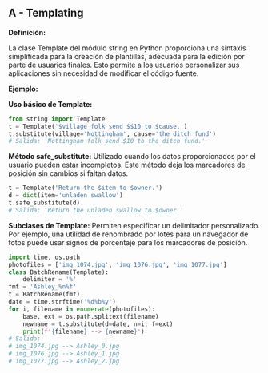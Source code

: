 ## A - Templating

**Definición:**

La clase Template del módulo string en Python proporciona una sintaxis simplificada para la creación de plantillas, adecuada para la edición por parte de usuarios finales. Esto permite a los usuarios personalizar sus aplicaciones sin necesidad de modificar el código fuente.

**Ejemplo:**

**Uso básico de Template:**

```python
from string import Template
t = Template('$village folk send $$10 to $cause.')
t.substitute(village='Nottingham', cause='the ditch fund')
# Salida: 'Nottingham folk send $10 to the ditch fund.'
```

**Método safe_substitute:** Utilizado cuando los datos proporcionados por el usuario pueden estar incompletos. Este método deja los marcadores de posición sin cambios si faltan datos.

```python
t = Template('Return the $item to $owner.')
d = dict(item='unladen swallow')
t.safe_substitute(d)
# Salida: 'Return the unladen swallow to $owner.'
```

**Subclases de Template:** Permiten especificar un delimitador personalizado. Por ejemplo, una utilidad de renombrado por lotes para un navegador de fotos puede usar signos de porcentaje para los marcadores de posición.

```python
import time, os.path
photofiles = ['img_1074.jpg', 'img_1076.jpg', 'img_1077.jpg']
class BatchRename(Template):
    delimiter = '%'
fmt = 'Ashley_%n%f'
t = BatchRename(fmt)
date = time.strftime('%d%b%y')
for i, filename in enumerate(photofiles):
    base, ext = os.path.splitext(filename)
    newname = t.substitute(d=date, n=i, f=ext)
    print(f'{filename} --> {newname}')
# Salida:
# img_1074.jpg --> Ashley_0.jpg
# img_1076.jpg --> Ashley_1.jpg
# img_1077.jpg --> Ashley_2.jpg
```
